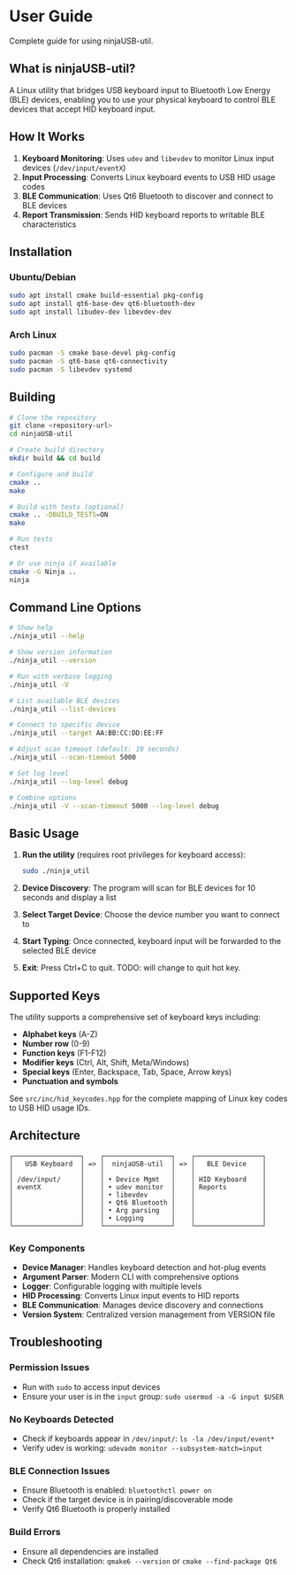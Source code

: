 # User Guide

Complete guide for using ninjaUSB-util.

## What is ninjaUSB-util?

A Linux utility that bridges USB keyboard input to Bluetooth Low Energy (BLE)
devices, enabling you to use your physical keyboard to control BLE devices that
accept HID keyboard input.

## How It Works

1. **Keyboard Monitoring**: Uses `udev` and `libevdev` to monitor Linux input
   devices (`/dev/input/eventX`)
2. **Input Processing**: Converts Linux keyboard events to USB HID usage codes
3. **BLE Communication**: Uses Qt6 Bluetooth to discover and connect to BLE devices
4. **Report Transmission**: Sends HID keyboard reports to writable BLE characteristics

## Installation

### Ubuntu/Debian

```bash
sudo apt install cmake build-essential pkg-config
sudo apt install qt6-base-dev qt6-bluetooth-dev
sudo apt install libudev-dev libevdev-dev
```

### Arch Linux

```bash
sudo pacman -S cmake base-devel pkg-config
sudo pacman -S qt6-base qt6-connectivity
sudo pacman -S libevdev systemd
```

## Building

```bash
# Clone the repository
git clone <repository-url>
cd ninjaUSB-util

# Create build directory
mkdir build && cd build

# Configure and build
cmake ..
make

# Build with tests (optional)
cmake .. -DBUILD_TESTS=ON
make

# Run tests
ctest

# Or use ninja if available
cmake -G Ninja ..
ninja
```

## Command Line Options

```bash
# Show help
./ninja_util --help

# Show version information
./ninja_util --version

# Run with verbose logging
./ninja_util -V

# List available BLE devices
./ninja_util --list-devices

# Connect to specific device
./ninja_util --target AA:BB:CC:DD:EE:FF

# Adjust scan timeout (default: 10 seconds)
./ninja_util --scan-timeout 5000

# Set log level
./ninja_util --log-level debug

# Combine options
./ninja_util -V --scan-timeout 5000 --log-level debug
```

## Basic Usage

1. **Run the utility** (requires root privileges for keyboard access):

   ```bash
   sudo ./ninja_util
   ```

2. **Device Discovery**: The program will scan for BLE devices for 10 seconds and
   display a list

3. **Select Target Device**: Choose the device number you want to connect to

4. **Start Typing**: Once connected, keyboard input will be forwarded to the
   selected BLE device

5. **Exit**: Press Ctrl+C to quit. TODO: will change to quit hot key.

## Supported Keys

The utility supports a comprehensive set of keyboard keys including:

- **Alphabet keys** (A-Z)
- **Number row** (0-9)
- **Function keys** (F1-F12)
- **Modifier keys** (Ctrl, Alt, Shift, Meta/Windows)
- **Special keys** (Enter, Backspace, Tab, Space, Arrow keys)
- **Punctuation and symbols**

See `src/inc/hid_keycodes.hpp` for the complete mapping of Linux key codes to USB
HID usage IDs.

## Architecture

```text
┌─────────────────┐    ┌─────────────────┐    ┌─────────────────┐
│   USB Keyboard  │ => │  ninjaUSB-util  │ => │   BLE Device    │
│                 │    │                 │    │                 │
│ /dev/input/     │    │ • Device Mgmt   │    │ HID Keyboard    │
│ eventX          │    │ • udev monitor  │    │ Reports         │
│                 │    │ • libevdev      │    │                 │
│                 │    │ • Qt6 Bluetooth │    │                 │
│                 │    │ • Arg parsing   │    │                 │
│                 │    │ • Logging       │    │                 │
└─────────────────┘    └─────────────────┘    └─────────────────┘
```

### Key Components

- **Device Manager**: Handles keyboard detection and hot-plug events
- **Argument Parser**: Modern CLI with comprehensive options
- **Logger**: Configurable logging with multiple levels
- **HID Processing**: Converts Linux input events to HID reports
- **BLE Communication**: Manages device discovery and connections
- **Version System**: Centralized version management from VERSION file

## Troubleshooting

### Permission Issues

- Run with `sudo` to access input devices
- Ensure your user is in the `input` group: `sudo usermod -a -G input $USER`

### No Keyboards Detected

- Check if keyboards appear in `/dev/input/`: `ls -la /dev/input/event*`
- Verify udev is working: `udevadm monitor --subsystem-match=input`

### BLE Connection Issues

- Ensure Bluetooth is enabled: `bluetoothctl power on`
- Check if the target device is in pairing/discoverable mode
- Verify Qt6 Bluetooth is properly installed

### Build Errors

- Ensure all dependencies are installed
- Check Qt6 installation: `qmake6 --version` or `cmake --find-package Qt6`
